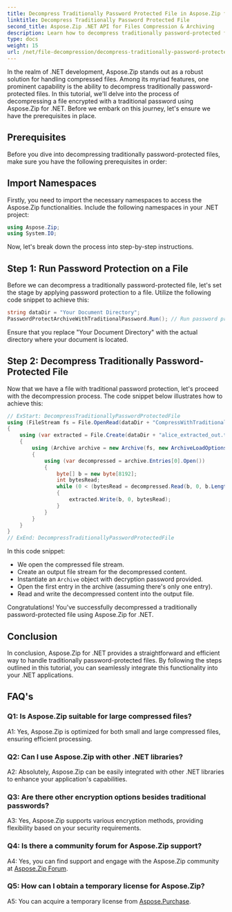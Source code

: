 ```yaml
---
title: Decompress Traditionally Password Protected File in Aspose.Zip for .NET
linktitle: Decompress Traditionally Password Protected File
second_title: Aspose.Zip .NET API for Files Compression & Archiving
description: Learn how to decompress traditionally password-protected files using Aspose.Zip for .NET. A step-by-step guide for seamless integration.
type: docs
weight: 15
url: /net/file-decompression/decompress-traditionally-password-protected-file/
---
```

In the realm of .NET development, Aspose.Zip stands out as a robust solution for handling compressed files. Among its myriad features, one prominent capability is the ability to decompress traditionally password-protected files. In this tutorial, we'll delve into the process of decompressing a file encrypted with a traditional password using Aspose.Zip for .NET. Before we embark on this journey, let's ensure we have the prerequisites in place.

## Prerequisites

Before you dive into decompressing traditionally password-protected files, make sure you have the following prerequisites in order:

## Import Namespaces

Firstly, you need to import the necessary namespaces to access the Aspose.Zip functionalities. Include the following namespaces in your .NET project:

```csharp
using Aspose.Zip;
using System.IO;
```

Now, let's break down the process into step-by-step instructions.

## Step 1: Run Password Protection on a File

Before we can decompress a traditionally password-protected file, let's set the stage by applying password protection to a file. Utilize the following code snippet to achieve this:

```csharp
string dataDir = "Your Document Directory";
PasswordProtectArchiveWithTraditionalPassword.Run(); // Run password protection on a file example to use it later
```

Ensure that you replace "Your Document Directory" with the actual directory where your document is located.

## Step 2: Decompress Traditionally Password-Protected File

Now that we have a file with traditional password protection, let's proceed with the decompression process. The code snippet below illustrates how to achieve this:

```csharp
// ExStart: DecompressTraditionallyPasswordProtectedFile
using (FileStream fs = File.OpenRead(dataDir + "CompressWithTraditionalEncryption_out.zip"))
{
    using (var extracted = File.Create(dataDir + "alice_extracted_out.txt"))
    {
        using (Archive archive = new Archive(fs, new ArchiveLoadOptions() { DecryptionPassword = "p@s$" }))
        {
            using (var decompressed = archive.Entries[0].Open())
            {
                byte[] b = new byte[8192];
                int bytesRead;
                while (0 < (bytesRead = decompressed.Read(b, 0, b.Length)))
                {
                    extracted.Write(b, 0, bytesRead);
                }
            }
        }
    }
}
// ExEnd: DecompressTraditionallyPasswordProtectedFile
```

In this code snippet:
- We open the compressed file stream.
- Create an output file stream for the decompressed content.
- Instantiate an `Archive` object with decryption password provided.
- Open the first entry in the archive (assuming there's only one entry).
- Read and write the decompressed content into the output file.

Congratulations! You've successfully decompressed a traditionally password-protected file using Aspose.Zip for .NET.

## Conclusion

In conclusion, Aspose.Zip for .NET provides a straightforward and efficient way to handle traditionally password-protected files. By following the steps outlined in this tutorial, you can seamlessly integrate this functionality into your .NET applications.

## FAQ's

### Q1: Is Aspose.Zip suitable for large compressed files?

A1: Yes, Aspose.Zip is optimized for both small and large compressed files, ensuring efficient processing.

### Q2: Can I use Aspose.Zip with other .NET libraries?

A2: Absolutely, Aspose.Zip can be easily integrated with other .NET libraries to enhance your application's capabilities.

### Q3: Are there other encryption options besides traditional passwords?

A3: Yes, Aspose.Zip supports various encryption methods, providing flexibility based on your security requirements.

### Q4: Is there a community forum for Aspose.Zip support?

A4: Yes, you can find support and engage with the Aspose.Zip community at [Aspose.Zip Forum](https://forum.aspose.com/c/zip/37).

### Q5: How can I obtain a temporary license for Aspose.Zip?

A5: You can acquire a temporary license from [Aspose.Purchase](https://purchase.aspose.com/temporary-license/).
